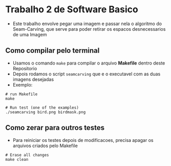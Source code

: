 # Trabalho 2 de Software Basico

* Este trabalho envolve pegar uma imagem e passar nela o algoritmo do Seam-Carving, que serve para poder retirar os espacos desnecessarios de uma Imagem

## Como compilar pelo terminal

* Usamos o comando `make` para compilar o arquivo **Makefile** dentro deste Repositorio
* Depois rodamos o script `seamcarving` que e o executavel com as duas imagens desejadas
* Exemplo:

```shell
# run Makefile
make

# Run test (one of the examples)
./seamcarving bird.png birdmask.png
```

## Como zerar para outros testes

* Para reiniciar os testes depois de modificacoes, precisa apagar os arquivos criados pelo Makefile

```shell
# Erase all changes
make clean
```